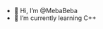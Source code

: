 - 👋 Hi, I’m @MebaBeba
- 🌱 I’m currently learning C++


<!---
MebaBeba/MebaBeba is a ✨ special ✨ repository because its `README.md` (this file) appears on your GitHub profile.
You can click the Preview link to take a look at your changes.
--->
